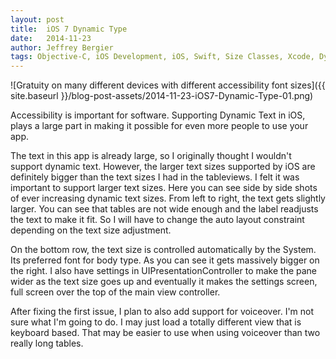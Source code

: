 ```yaml
---
layout: post
title:  iOS 7 Dynamic Type
date:   2014-11-23
author: Jeffrey Bergier
tags: Objective-C, iOS Development, iOS, Swift, Size Classes, Xcode, Dynamic Type, Accessibility
---
```


![Gratuity on many different devices with different accessibility font sizes]({{ site.baseurl }}/blog-post-assets/2014-11-23-iOS7-Dynamic-Type-01.png)

Accessibility is important for software. Supporting Dynamic Text in iOS, plays a large part in making it possible for even more people to use your app.

The text in this app is already large, so I originally thought I wouldn't support dynamic text. However, the larger text sizes supported by iOS are definitely bigger than the text sizes I had in the tableviews. I felt it was important to support larger text sizes. Here you can see side by side shots of ever increasing dynamic text sizes. From left to right, the text gets slightly larger. You can see that tables are not wide enough and the label readjusts the text to make it fit. So I will have to change the auto layout constraint depending on the text size adjustment.

On the bottom row, the text size is controlled automatically by the System. Its preferred font for body type. As you can see it gets massively bigger on the right. I also have settings in UIPresentationController to make the pane wider as the text size goes up and eventually it makes the settings screen, full screen over the top of the main view controller.

After fixing the first issue, I plan to also add support for voiceover. I'm not sure what I'm going to do. I may just load a totally different view that is keyboard based. That may be easier to use when using voiceover than two really long tables.